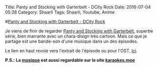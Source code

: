 Title: Panty and Stocking with Garterbelt - DCity Rock
Date: 2016-07-04 05:28
Category: Shaarli
Tags: Shaarli, Youtube, Anime

#[Panty and Stocking with Garterbelt - DCity Rock](https://www.youtube.com/watch?v=K8HNLR4LO3w)

Je viens de finir de regarder [Panty and Stocking with Garterbelt](https://fr.wikipedia.org/wiki/Panty_and_Stocking_with_Garterbelt), superbe série, bien marrante avec un chara-disign très cartoon. Mais ce que je partage est une bande-son d'une musique dans un des épisodes.

Le lien en haut revoie vers l'extrait de l'épisode ou pour l'OST, [ici](https://www.youtube.com/watch?v=kTvewPtk7sg).

__P.S.: La [musique](http://www.karaokes.moe/?video=PantyandStockingwithGarterbelt-InsertSong-DCityRock.webm) est aussi regardable sur le site [karaokes.moe](http://www.karaokes.moe/)__
